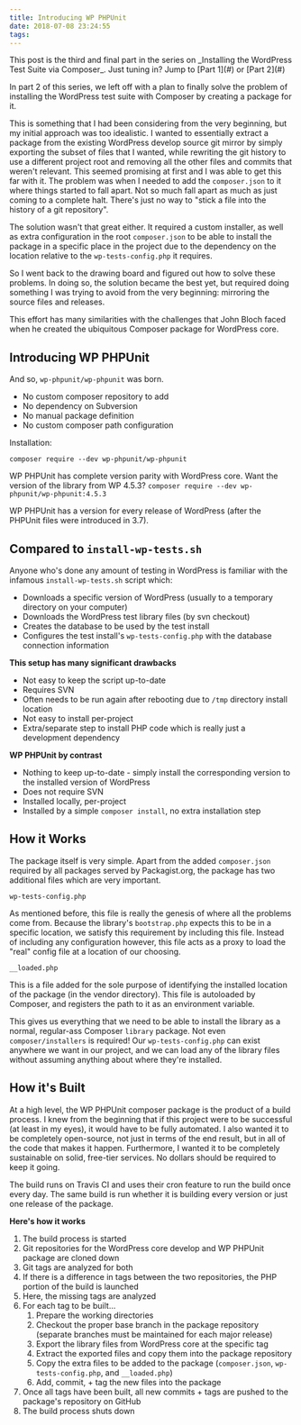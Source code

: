 ```yaml
---
title: Introducing WP PHPUnit
date: 2018-07-08 23:24:55
tags:
---
```


<div class="lead">
    This post is the third and final part in the series on _Installing the WordPress Test Suite via Composer_. Just tuning in? Jump to [Part 1](#) or [Part 2](#)
</div>

In part 2 of this series, we left off with a plan to finally solve the problem of installing the WordPress test suite with Composer by creating a package for it. 

This is something that I had been considering from the very beginning, but my initial approach was too idealistic. I wanted to essentially extract a package from the existing WordPress develop source git mirror by simply exporting the subset of files that I wanted, while rewriting the git history to use a different project root and removing all the other files and commits that weren't relevant. This seemed promising at first and I was able to get this far with it. The problem was when I needed to add the `composer.json` to it where things started to fall apart. Not so much fall apart as much as just coming to a complete halt. There's just no way to "stick a file into the history of a git repository".

The solution wasn't that great either. It required a custom installer, as well as extra configuration in the root `composer.json` to be able to install the package in a specific place in the project due to the dependency on the location relative to the `wp-tests-config.php` it requires.

So I went back to the drawing board and figured out how to solve these problems. In doing so, the solution became the best yet, but required doing something I was trying to avoid from the very beginning: mirroring the source files and releases.

This effort has many similarities with the challenges that John Bloch faced when he created the ubiquitous Composer package for WordPress core.

## Introducing WP PHPUnit

And so, `wp-phpunit/wp-phpunit` was born.

- No custom composer repository to add
- No dependency on Subversion
- No manual package definition
- No custom composer path configuration

Installation:

```
composer require --dev wp-phpunit/wp-phpunit
```

WP PHPUnit has complete version parity with WordPress core. Want the version of the library from WP 4.5.3? `composer require --dev wp-phpunit/wp-phpunit:4.5.3`

WP PHPUnit has a version for every release of WordPress (after the PHPUnit files were introduced in 3.7).

## Compared to `install-wp-tests.sh`

Anyone who's done any amount of testing in WordPress is familiar with the infamous `install-wp-tests.sh` script which:

- Downloads a specific version of WordPress (usually to a temporary directory on your computer)
- Downloads the WordPress test library files (by svn checkout)
- Creates the database to be used by the test install
- Configures the test install's `wp-tests-config.php` with the database connection information

**This setup has many significant drawbacks**

- Not easy to keep the script up-to-date
- Requires SVN
- Often needs to be run again after rebooting due to `/tmp` directory install location
- Not easy to install per-project
- Extra/separate step to install PHP code which is really just a development dependency

**WP PHPUnit by contrast**

- Nothing to keep up-to-date - simply install the corresponding version to the installed version of WordPress
- Does not require SVN
- Installed locally, per-project
- Installed by a simple `composer install`, no extra installation step

## How it Works

The package itself is very simple. Apart from the added `composer.json` required by all packages served by Packagist.org, the package has two additional files which are very important.

`wp-tests-config.php`

As mentioned before, this file is really the genesis of where all the problems come from. Because the library's `bootstrap.php` expects this to be in a specific location, we satisfy this requirement by including this file. Instead of including any configuration however, this file acts as a proxy to load the "real" config file at a location of our choosing.

`__loaded.php`

This is a file added for the sole purpose of identifying the installed location of the package (in the vendor directory). This file is autoloaded by Composer, and registers the path to it as an environment variable.

This gives us everything that we need to be able to install the library as a normal, regular-ass Composer `library` package. Not even `composer/installers` is required! Our `wp-tests-config.php` can exist anywhere we want in our project, and we can load any of the library files without assuming anything about where they're installed.

## How it's Built

At a high level, the WP PHPUnit composer package is the product of a build process. I knew from the beginning that if this project were to be successful (at least in my eyes), it would have to be fully automated. I also wanted it to be completely open-source, not just in terms of the end result, but in all of the code that makes it happen. Furthermore, I wanted it to be completely sustainable on solid, free-tier services. No dollars should be required to keep it going.

The build runs on Travis CI and uses their cron feature to run the build once every day. The same build is run whether it is building every version or just one release of the package.

**Here's how it works**

1. The build process is started
2. Git repositories for the WordPress core develop and WP PHPUnit package are cloned down
3. Git tags are analyzed for both
4. If there is a difference in tags between the two repositories, the PHP portion of the build is launched
5. Here, the missing tags are analyzed
6. For each tag to be built...
    1. Prepare the working directories
    2. Checkout the proper base branch in the package repository (separate branches must be maintained for each major release)
    3. Export the library files from WordPress core at the specific tag
    4. Extract the exported files and copy them into the package repository
    5. Copy the extra files to be added to the package (`composer.json`, `wp-tests-config.php`, and `__loaded.php`)
    6. Add, commit, + tag the new files into the package
7. Once all tags have been built, all new commits + tags are pushed to the package's repository on GitHub
8. The build process shuts down
